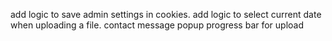 add logic to save admin settings in cookies.
add logic to select current date when uploading a file.
contact message popup
progress bar for upload